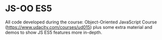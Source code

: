 # JS-OO ES5

All code developed during the course: Object-Oriented JavaScript Course (https://www.udacity.com/courses/ud015)
plus some extra material and demos to show JS ES5 features more in-depth.
